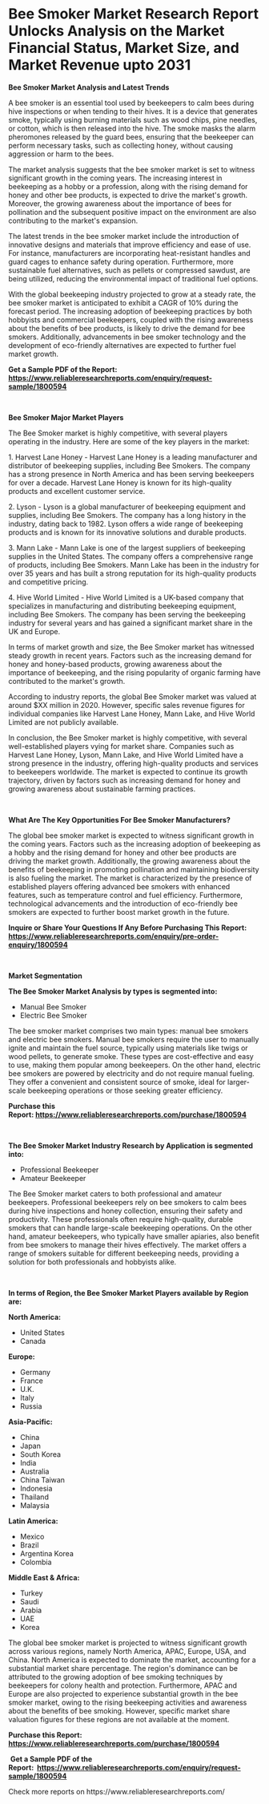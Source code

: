 <p><h1>Bee Smoker Market Research Report Unlocks Analysis on the Market Financial Status, Market Size, and Market Revenue upto 2031</h1></p><p><strong>Bee Smoker Market Analysis and Latest Trends</strong></p>
<p><p>A bee smoker is an essential tool used by beekeepers to calm bees during hive inspections or when tending to their hives. It is a device that generates smoke, typically using burning materials such as wood chips, pine needles, or cotton, which is then released into the hive. The smoke masks the alarm pheromones released by the guard bees, ensuring that the beekeeper can perform necessary tasks, such as collecting honey, without causing aggression or harm to the bees.</p><p>The market analysis suggests that the bee smoker market is set to witness significant growth in the coming years. The increasing interest in beekeeping as a hobby or a profession, along with the rising demand for honey and other bee products, is expected to drive the market's growth. Moreover, the growing awareness about the importance of bees for pollination and the subsequent positive impact on the environment are also contributing to the market's expansion.</p><p>The latest trends in the bee smoker market include the introduction of innovative designs and materials that improve efficiency and ease of use. For instance, manufacturers are incorporating heat-resistant handles and guard cages to enhance safety during operation. Furthermore, more sustainable fuel alternatives, such as pellets or compressed sawdust, are being utilized, reducing the environmental impact of traditional fuel options.</p><p>With the global beekeeping industry projected to grow at a steady rate, the bee smoker market is anticipated to exhibit a CAGR of 10% during the forecast period. The increasing adoption of beekeeping practices by both hobbyists and commercial beekeepers, coupled with the rising awareness about the benefits of bee products, is likely to drive the demand for bee smokers. Additionally, advancements in bee smoker technology and the development of eco-friendly alternatives are expected to further fuel market growth.</p></p>
<p><strong>Get a Sample PDF of the Report:&nbsp; <a href="https://www.reliableresearchreports.com/enquiry/request-sample/1800594">https://www.reliableresearchreports.com/enquiry/request-sample/1800594</a></strong></p>
<p>&nbsp;</p>
<p><strong>Bee Smoker Major Market Players</strong></p>
<p><p>The Bee Smoker market is highly competitive, with several players operating in the industry. Here are some of the key players in the market:</p><p>1. Harvest Lane Honey - Harvest Lane Honey is a leading manufacturer and distributor of beekeeping supplies, including Bee Smokers. The company has a strong presence in North America and has been serving beekeepers for over a decade. Harvest Lane Honey is known for its high-quality products and excellent customer service.</p><p>2. Lyson - Lyson is a global manufacturer of beekeeping equipment and supplies, including Bee Smokers. The company has a long history in the industry, dating back to 1982. Lyson offers a wide range of beekeeping products and is known for its innovative solutions and durable products.</p><p>3. Mann Lake - Mann Lake is one of the largest suppliers of beekeeping supplies in the United States. The company offers a comprehensive range of products, including Bee Smokers. Mann Lake has been in the industry for over 35 years and has built a strong reputation for its high-quality products and competitive pricing.</p><p>4. Hive World Limited - Hive World Limited is a UK-based company that specializes in manufacturing and distributing beekeeping equipment, including Bee Smokers. The company has been serving the beekeeping industry for several years and has gained a significant market share in the UK and Europe.</p><p>In terms of market growth and size, the Bee Smoker market has witnessed steady growth in recent years. Factors such as the increasing demand for honey and honey-based products, growing awareness about the importance of beekeeping, and the rising popularity of organic farming have contributed to the market's growth.</p><p>According to industry reports, the global Bee Smoker market was valued at around $XX million in 2020. However, specific sales revenue figures for individual companies like Harvest Lane Honey, Mann Lake, and Hive World Limited are not publicly available.</p><p>In conclusion, the Bee Smoker market is highly competitive, with several well-established players vying for market share. Companies such as Harvest Lane Honey, Lyson, Mann Lake, and Hive World Limited have a strong presence in the industry, offering high-quality products and services to beekeepers worldwide. The market is expected to continue its growth trajectory, driven by factors such as increasing demand for honey and growing awareness about sustainable farming practices.</p></p>
<p>&nbsp;</p>
<p><strong>What Are The Key Opportunities For Bee Smoker Manufacturers?</strong></p>
<p><p>The global bee smoker market is expected to witness significant growth in the coming years. Factors such as the increasing adoption of beekeeping as a hobby and the rising demand for honey and other bee products are driving the market growth. Additionally, the growing awareness about the benefits of beekeeping in promoting pollination and maintaining biodiversity is also fueling the market. The market is characterized by the presence of established players offering advanced bee smokers with enhanced features, such as temperature control and fuel efficiency. Furthermore, technological advancements and the introduction of eco-friendly bee smokers are expected to further boost market growth in the future.</p></p>
<p><strong>Inquire or Share Your Questions If Any Before Purchasing This Report: <a href="https://www.reliableresearchreports.com/enquiry/pre-order-enquiry/1800594">https://www.reliableresearchreports.com/enquiry/pre-order-enquiry/1800594</a></strong></p>
<p>&nbsp;</p>
<p><strong>Market Segmentation</strong></p>
<p><strong>The Bee Smoker Market Analysis by types is segmented into:</strong></p>
<p><ul><li>Manual Bee Smoker</li><li>Electric Bee Smoker</li></ul></p>
<p><p>The bee smoker market comprises two main types: manual bee smokers and electric bee smokers. Manual bee smokers require the user to manually ignite and maintain the fuel source, typically using materials like twigs or wood pellets, to generate smoke. These types are cost-effective and easy to use, making them popular among beekeepers. On the other hand, electric bee smokers are powered by electricity and do not require manual fueling. They offer a convenient and consistent source of smoke, ideal for larger-scale beekeeping operations or those seeking greater efficiency.</p></p>
<p><strong>Purchase this Report:&nbsp;<a href="https://www.reliableresearchreports.com/purchase/1800594">https://www.reliableresearchreports.com/purchase/1800594</a></strong></p>
<p>&nbsp;</p>
<p><strong>The Bee Smoker Market Industry Research by Application is segmented into:</strong></p>
<p><ul><li>Professional Beekeeper</li><li>Amateur Beekeeper</li></ul></p>
<p><p>The Bee Smoker market caters to both professional and amateur beekeepers. Professional beekeepers rely on bee smokers to calm bees during hive inspections and honey collection, ensuring their safety and productivity. These professionals often require high-quality, durable smokers that can handle large-scale beekeeping operations. On the other hand, amateur beekeepers, who typically have smaller apiaries, also benefit from bee smokers to manage their hives effectively. The market offers a range of smokers suitable for different beekeeping needs, providing a solution for both professionals and hobbyists alike.</p></p>
<p>&nbsp;</p>
<p><strong>In terms of Region, the Bee Smoker Market Players available by Region are:</strong></p>
<p>
    <p> <strong> North America: </strong>
        <ul>
            <li>United States</li>
            <li>Canada</li>
        </ul>
        </p> 
    <p> <strong> Europe: </strong>
        <ul>
            <li>Germany</li>
            <li>France</li>
            <li>U.K.</li>
            <li>Italy</li>
            <li>Russia</li>
        </ul>
        </p> 
    <p> <strong> Asia-Pacific: </strong>
        <ul>
            <li>China</li>
            <li>Japan</li>
            <li>South Korea</li>
            <li>India</li>
            <li>Australia</li>
            <li>China Taiwan</li>
            <li>Indonesia</li>
            <li>Thailand</li>
            <li>Malaysia</li>
        </ul>
        </p> 
    <p> <strong> Latin America: </strong>
        <ul>
            <li>Mexico</li>
            <li>Brazil</li>
            <li>Argentina Korea</li>
            <li>Colombia</li>
        </ul>
        </p> 
    <p> <strong> Middle East & Africa: </strong>
        <ul>
            <li>Turkey</li>
            <li>Saudi</li>
            <li>Arabia</li>
            <li>UAE</li>
            <li>Korea</li>
        </ul>
    </p>
    </p>
<p><p>The global bee smoker market is projected to witness significant growth across various regions, namely North America, APAC, Europe, USA, and China. North America is expected to dominate the market, accounting for a substantial market share percentage. The region's dominance can be attributed to the growing adoption of bee smoking techniques by beekeepers for colony health and protection. Furthermore, APAC and Europe are also projected to experience substantial growth in the bee smoker market, owing to the rising beekeeping activities and awareness about the benefits of bee smoking. However, specific market share valuation figures for these regions are not available at the moment.</p></p>
<p><strong>Purchase this Report: <a href="https://www.reliableresearchreports.com/purchase/1800594">https://www.reliableresearchreports.com/purchase/1800594</a></strong></p>
<p>&nbsp;<strong>Get a Sample PDF of the Report:&nbsp;&nbsp;<a href="https://www.reliableresearchreports.com/enquiry/request-sample/1800594">https://www.reliableresearchreports.com/enquiry/request-sample/1800594</a></strong></p>
<p><strong></strong></p>
<p>Check more reports on https://www.reliableresearchreports.com/</p>